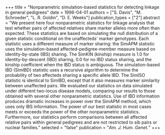 +++
title = "Nonparametric simulation-based statistics for detecting linkage in general pedigrees"
date = 1996-04-01
authors = ["S. Davis", "M. Schroeder", "L. R. Goldin", "D. E. Weeks"]
publication_types = ["2"]
abstract = "We present here four nonparametric statistics for linkage analysis that test whether pairs of affected relatives share marker alleles more often than expected. These statistics are based on simulating the null distribution of a given statistic conditional on the unaffecteds' marker genotypes. Each statistic uses a different measure of marker sharing: the SimAPM statistic uses the simulation-based affected-pedigree-member measure based on identity-by-state (IBS) sharing. The SimKIN (kinship) measure is 1.0 for identity-by-descent (IBD) sharing, 0.0 for no IBD status sharing, and the kinship coefficient when the IBD status is ambiguous. The simulation-based IBD (SimIBD) statistic uses a recursive algorithm to determine the probability of two affecteds sharing a specific allele IBD. The SimISO statistic is identical to SimIBD, except that it also measures marker similarity between unaffected pairs. We evaluated our statistics on data simulated under different two-locus disease models, comparing our results to those obtained with several other nonparametric statistics. Use of IBD information produces dramatic increases in power over the SimAPM method, which uses only IBS information. The power of our best statistic in most cases meets or exceeds the power of the other nonparametric statistics. Furthermore, our statistics perform comparisons between all affected relative pairs within general pedigrees and are not restricted to sib pairs or nuclear families."
selected = "false"
publication = "*Am. J. Hum. Genet.*"
+++

